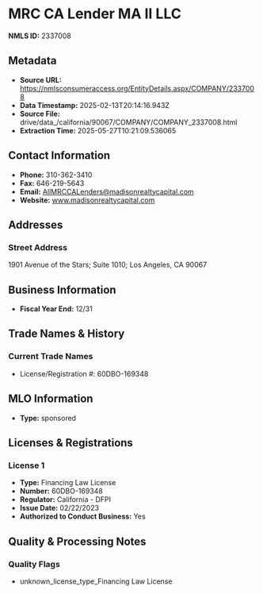 # MRC CA Lender MA II LLC

**NMLS ID:** 2337008

## Metadata
- **Source URL:** https://nmlsconsumeraccess.org/EntityDetails.aspx/COMPANY/2337008
- **Data Timestamp:** 2025-02-13T20:14:16.943Z
- **Source File:** drive/data_/california/90067/COMPANY/COMPANY_2337008.html
- **Extraction Time:** 2025-05-27T10:21:09.536065

## Contact Information
- **Phone:** 310-362-3410
- **Fax:** 646-219-5643
- **Email:** AllMRCCALenders@madisonrealtycapital.com
- **Website:** www.madisonrealtycapital.com

## Addresses
### Street Address
1901 Avenue of the Stars; Suite 1010; Los Angeles, CA 90067

## Business Information
- **Fiscal Year End:** 12/31

## Trade Names & History
### Current Trade Names
- License/Registration #: 60DBO-169348

## MLO Information
- **Type:** sponsored

## Licenses & Registrations

### License 1
- **Type:** Financing Law License
- **Number:** 60DBO-169348
- **Regulator:** California - DFPI
- **Issue Date:** 02/22/2023
- **Authorized to Conduct Business:** Yes

## Quality & Processing Notes
### Quality Flags
- unknown_license_type_Financing Law License
